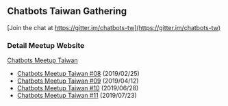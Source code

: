 ## Chatbots Taiwan Gathering

[Join the chat at https://gitter.im/chatbots-tw](https://gitter.im/chatbots-tw)


### Detail Meetup Website

[Chatbots Meetup Taiwan](https://chatbots.kktix.cc)

- [Chatbots Meetup Taiwan #08](src/cb8) (2019/02/25)
- [Chatbots Meetup Taiwan #09](src/cb9) (2019/04/12)
- [Chatbots Meetup Taiwan #10](src/cb10) (2019/06/28)
- [Chatbots Meetup Taiwan #11](src/cb11) (2019/07/23)



